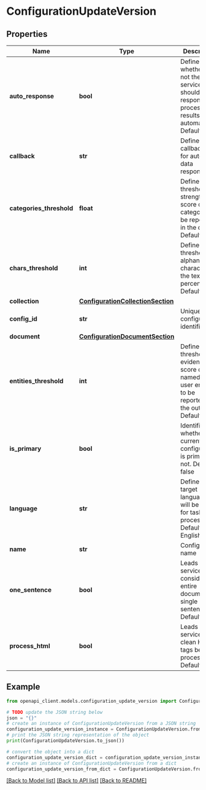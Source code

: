 # ConfigurationUpdateVersion


## Properties

Name | Type | Description | Notes
------------ | ------------- | ------------- | -------------
**auto_response** | **bool** | Defines whether or not the service should respond with processed results automatically. Default: false | 
**callback** | **str** | Defines a callback URL for automatic data responding | 
**categories_threshold** | **float** | Defines low threshold for strength score of user categories to be reported in the output. Default: 0.45 | 
**chars_threshold** | **int** | Defines the threshold for alphanumeric characters in the text in percent. Default: 80 | 
**collection** | [**ConfigurationCollectionSection**](ConfigurationCollectionSection.md) |  | 
**config_id** | **str** | Unique configuration identifier | 
**document** | [**ConfigurationDocumentSection**](ConfigurationDocumentSection.md) |  | 
**entities_threshold** | **int** | Defines low threshold for evidence score of named and user entities to be reported in the output. Default: 55 | 
**is_primary** | **bool** | Identifies whether the current configuration is primary or not. Default: false | 
**language** | **str** | Defines target language that will be used for task processing. Default: English | 
**name** | **str** | Configuration name | 
**one_sentence** | **bool** | Leads the service to consider the entire document as single sentence. Default: false | 
**process_html** | **bool** | Leads the service to clean HTML tags before processing. Default: false | 

## Example

```python
from openapi_client.models.configuration_update_version import ConfigurationUpdateVersion

# TODO update the JSON string below
json = "{}"
# create an instance of ConfigurationUpdateVersion from a JSON string
configuration_update_version_instance = ConfigurationUpdateVersion.from_json(json)
# print the JSON string representation of the object
print(ConfigurationUpdateVersion.to_json())

# convert the object into a dict
configuration_update_version_dict = configuration_update_version_instance.to_dict()
# create an instance of ConfigurationUpdateVersion from a dict
configuration_update_version_from_dict = ConfigurationUpdateVersion.from_dict(configuration_update_version_dict)
```
[[Back to Model list]](../README.md#documentation-for-models) [[Back to API list]](../README.md#documentation-for-api-endpoints) [[Back to README]](../README.md)


